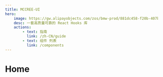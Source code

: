 ```yaml
---
title: MCCREE-UI
hero:
    image: https://gw.alipayobjects.com/zos/bmw-prod/881dc458-f20b-407b-947a-95104b5ec82b/k79dm8ih_w144_h144.png
    desc: 一套高质量可靠的 React Hooks 库
    actions:
        - text: 指南
          link: /zh-CN/guide
        - text: 组件 列表
          link: /components
---
```


# Home
